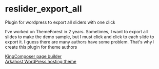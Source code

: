# reslider_export_all
Plugin for wordpress to export all sliders with one click

I’ve worked on ThemeForest in 2 years. Sometimes, I want to export all slides to make the demo sample, but I must click and click to each slide to export it. I guess there are many authors have some problem.
That's why I create this plugin for theme authors


<a href="https://kingcomposer.com" target="_blank">KingComposer page builder</a><br>
<a href="http://arkahost.com" target="_blank">Arkahost WordPress hosting theme</a>
